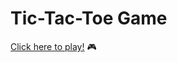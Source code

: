# Tic-Tac-Toe Game 

<a href="https://imcagla.github.io/" target="_blank" >Click here to play!</a> 🎮

